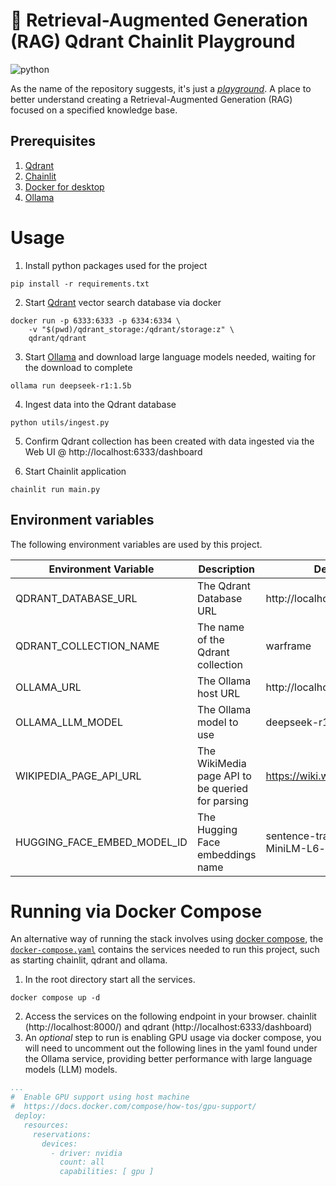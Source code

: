 # 🛝 Retrieval-Augmented Generation (RAG) Qdrant Chainlit Playground

![python](https://img.shields.io/badge/python-3.12.0-informational)

As the name of the repository suggests, it's just a [_playground_](https://dictionary.cambridge.org/dictionary/english/playground).
A place to better understand creating a Retrieval-Augmented Generation (RAG) focused on a specified knowledge base.

## Prerequisites

1. [Qdrant](https://qdrant.tech/documentation/quickstart/)
2. [Chainlit](https://docs.chainlit.io/get-started/overview)
3. [Docker for desktop](https://docs.docker.com/desktop/)
4. [Ollama](https://ollama.com/download)

# Usage

1. Install python packages used for the project

```pycon
pip install -r requirements.txt
```

2. Start [Qdrant](https://qdrant.tech/documentation/quickstart/) vector search database via docker

```shell
docker run -p 6333:6333 -p 6334:6334 \
    -v "$(pwd)/qdrant_storage:/qdrant/storage:z" \
    qdrant/qdrant
```

3. Start [Ollama](https://ollama.readthedocs.io/en/quickstart/) and download large language models needed, waiting for the download to complete

```shell
ollama run deepseek-r1:1.5b
```

4. Ingest data into the Qdrant database

```pycon
python utils/ingest.py
```

5. Confirm Qdrant collection has been created with data ingested via the Web UI @ http://localhost:6333/dashboard

6. Start Chainlit application

```pycon
chainlit run main.py
```

## Environment variables

The following environment variables are used by this project.

| Environment Variable        | Description                                      | Default Value                          |
|-----------------------------|--------------------------------------------------|----------------------------------------|
| QDRANT_DATABASE_URL         | The Qdrant Database URL                          | http://localhost:6333                  |
| QDRANT_COLLECTION_NAME      | The name of the Qdrant collection                | warframe                               |
| OLLAMA_URL                  | The Ollama host URL                              | http://localhost:11434                 |
| OLLAMA_LLM_MODEL            | The Ollama model to use                          | deepseek-r1:1.5b                       |
| WIKIPEDIA_PAGE_API_URL      | The WikiMedia page API to be queried for parsing | https://wiki.warframe.com/api.php      |
| HUGGING_FACE_EMBED_MODEL_ID | The Hugging Face embeddings name                 | sentence-transformers/all-MiniLM-L6-v2 |

# Running via Docker Compose

An alternative way of running the stack involves using [docker compose](https://docs.docker.com/compose/), the [`docker-compose.yaml`](docker-compose.yaml)
contains the services needed to run this project, such as starting chainlit, qdrant and ollama.

1. In the root directory start all the services.

```shell
docker compose up -d
```

2. Access the services on the following endpoint in your browser. chainlit (http://localhost:8000/) and qdrant (http://localhost:6333/dashboard)
3. An _optional_ step to run is enabling GPU usage via docker compose, you will need to uncomment out the following lines
   in the yaml found under the Ollama service, providing better performance with large language models (LLM) models.

```yaml
...
#  Enable GPU support using host machine
#  https://docs.docker.com/compose/how-tos/gpu-support/
 deploy:
   resources:
     reservations:
       devices:
         - driver: nvidia
           count: all
           capabilities: [ gpu ]
```
